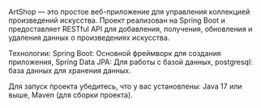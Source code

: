 ArtShop — это простое веб-приложение для управления коллекцией произведений искусства. Проект реализован на Spring Boot и предоставляет RESTful API для добавления, получения, обновления и удаления данных о произведениях искусства.

Технологии:
Spring Boot: Основной фреймворк для создания приложения,
Spring Data JPA: Для работы с базой данных,
postgresql: база данных для хранения данных.

Для запуск проекта
убедитесь, что у вас установлены:
Java 17 или выше,
Maven (для сборки проекта).
